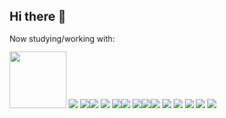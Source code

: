 ## Hi there 👋

Now studying/working with:

<img src="https://cdn.jsdelivr.net/gh/devicons/devicon@latest/icons/angular/angular-original.svg" style="width:100px;"/>
<img src="https://cdn.jsdelivr.net/gh/devicons/devicon@latest/icons/typescript/typescript-original.svg" />          
<img src="https://cdn.jsdelivr.net/gh/devicons/devicon@latest/icons/azure/azure-original.svg" /><img src="https://cdn.jsdelivr.net/gh/devicons/devicon@latest/icons/cassandra/cassandra-original-wordmark.svg" />
<img src="https://cdn.jsdelivr.net/gh/devicons/devicon@latest/icons/cosmosdb/cosmosdb-original-wordmark.svg" />
<img src="https://cdn.jsdelivr.net/gh/devicons/devicon@latest/icons/csharp/csharp-original.svg" /><img src="https://cdn.jsdelivr.net/gh/devicons/devicon@latest/icons/java/java-original.svg" />
<img src="https://cdn.jsdelivr.net/gh/devicons/devicon@latest/icons/maven/maven-original.svg" /><img src="https://cdn.jsdelivr.net/gh/devicons/devicon@latest/icons/karma/karma-original.svg" /><img src="https://cdn.jsdelivr.net/gh/devicons/devicon@latest/icons/tomcat/tomcat-original.svg" />
<img src="https://cdn.jsdelivr.net/gh/devicons/devicon@latest/icons/sqldeveloper/sqldeveloper-original.svg" />
<img src="https://cdn.jsdelivr.net/gh/devicons/devicon@latest/icons/putty/putty-original.svg" />
<img src="https://cdn.jsdelivr.net/gh/devicons/devicon@latest/icons/linux/linux-original.svg" />
<img src="https://cdn.jsdelivr.net/gh/devicons/devicon@latest/icons/docker/docker-original.svg" />
<img src="https://cdn.jsdelivr.net/gh/devicons/devicon@latest/icons/git/git-original.svg" />
          
          
          

          
          
